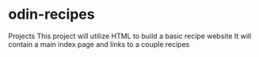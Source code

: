 # odin-recipes
Projects
This project will utilize HTML to build a basic recipe website
It will contain a main index page and links to a couple recipes